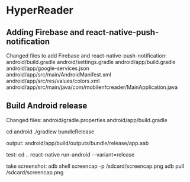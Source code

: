 # HyperReader

## Adding Firebase and react-native-push-notification

Changed files to add Firebase and react-native-push-notification:
android/build.gradle
android/settings.gradle
android/app/build.gradle
android/app/google-services.json
android/app/src/main/AndroidManifest.xml
android/app/src/res/values/colors.xml
android/app/src/main/java/com/mobilenfcreader/MainApplication.java

## Build Android release

Changed files:
android/gradle.properties
android/app/build.gradle

cd android
./gradlew bundleRelease

output:
android/app/build/outputs/bundle/release/app.aab

test:
cd ..
react-native run-android --variant=release

take screenshot:
adb shell screencap -p /sdcard/screencap.png
adb pull /sdcard/screencap.png
